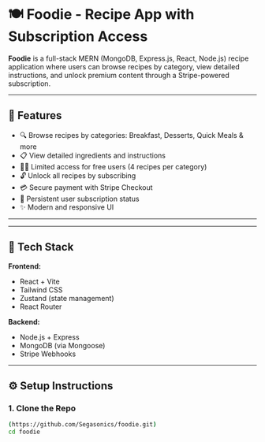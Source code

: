 # 🍽️ Foodie - Recipe App with Subscription Access

**Foodie** is a full-stack MERN (MongoDB, Express.js, React, Node.js) recipe application where users can browse recipes by category, view detailed instructions, and unlock premium content through a Stripe-powered subscription.

---

## 🚀 Features

- 🔍 Browse recipes by categories: Breakfast, Desserts, Quick Meals & more
- 📋 View detailed ingredients and instructions
- 🧑‍🍳 Limited access for free users (4 recipes per category)
- 🔓 Unlock all recipes by subscribing
- 💳 Secure payment with Stripe Checkout
- 🧠 Persistent user subscription status
- ✨ Modern and responsive UI

---

---

## 🧰 Tech Stack

**Frontend:**
- React + Vite
- Tailwind CSS
- Zustand (state management)
- React Router

**Backend:**
- Node.js + Express
- MongoDB (via Mongoose)
- Stripe Webhooks

---

## ⚙️ Setup Instructions

### 1. Clone the Repo
```bash
(https://github.com/Segasonics/foodie.git)
cd foodie
